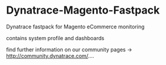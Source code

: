# Dynatrace-Magento-Fastpack
Dynatrace fastpack for Magento eCommerce monitoring

contains system profile and dashboards

find further information on our community pages
-> http://community.dynatrace.com/....
